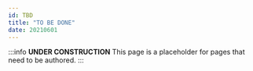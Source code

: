 ```yaml
---
id: TBD
title: "TO BE DONE"
date: 20210601
---
```


:::info **UNDER CONSTRUCTION**
This page is a placeholder for pages that need to be authored.
:::
